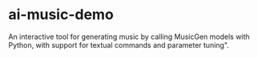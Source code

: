 # ai-music-demo
An interactive tool for generating music by calling MusicGen models with Python, with support for textual commands and parameter tuning".
